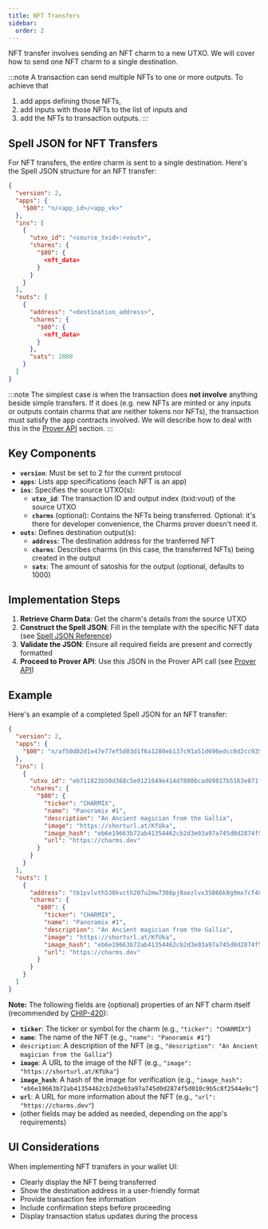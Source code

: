 ```yaml
---
title: NFT Transfers
sidebar:
  order: 2
---
```


NFT transfer involves sending an NFT charm to a new UTXO. We will cover how to send one NFT charm to a single destination. 

:::note
A transaction can send multiple NFTs to one or more outputs. To achieve that 
1. add apps defining those NFTs, 
2. add inputs with those NFTs to the list of inputs and 
3. add the NFTs to transaction outputs.
:::

## Spell JSON for NFT Transfers

For NFT transfers, the entire charm is sent to a single destination. Here's the Spell JSON structure for an NFT transfer:

```json
{
  "version": 2,
  "apps": {
    "$00": "n/<app_id>/<app_vk>"
  },
  "ins": [
    {
      "utxo_id": "<source_txid>:<vout>",
      "charms": {
        "$00": {
          <nft_data>
        }
      }
    }
  ],
  "outs": [
    {
      "address": "<destination_address>",
      "charms": {
        "$00": {
          <nft_data>
        }
      },
      "sats": 1000
    }
  ]
}
```

:::note
The simplest case is when the transaction does **not involve** anything beside simple transfers. If it does (e.g. new NFTs are minted or any inputs or outputs contain charms that are neither tokens nor NFTs), the transaction must satisfy the app contracts involved. We will describe how to deal with this in the [Prover API](/guides/wallet-integration/transactions/prover-api) section.
:::

## Key Components

- **`version`**: Must be set to 2 for the current protocol
- **`apps`**: Lists app specifications (each NFT is an app)
- **`ins`**: Specifies the source UTXO(s): 
  - **`utxo_id`**: The transaction ID and output index (txid:vout) of the source UTXO
  - **`charms`** (optional): Contains the NFTs being transferred. Optional: it's there for developer convenience, the Charms prover doesn't need it.
- **`outs`**: Defines destination output(s):
  - **`address`**: The destination address for the tranferred NFT
  - **`charms`**: Describes charms (in this case, the transferred NFTs) being created in the output
  - **`sats`**: The amount of satoshis for the output (optional, defaults to 1000)

## Implementation Steps

1. **Retrieve Charm Data**: Get the charm's details from the source UTXO
2. **Construct the Spell JSON**: Fill in the template with the specific NFT data (see [Spell JSON Reference](/references/spell-json))
3. **Validate the JSON**: Ensure all required fields are present and correctly formatted
4. **Proceed to Prover API**: Use this JSON in the Prover API call (see [Prover API](/guides/wallet-integration/transactions/prover-api))

## Example

Here's an example of a completed Spell JSON for an NFT transfer:

```json
{
  "version": 2,
  "apps": {
    "$00": "n/af50d82d1e47e77ef5d03d1f6a1280eb137c91a51d696edcc0d2cc9351659508/a0029d4e7f8ba7361cde6004561c6209d968bd3686c456504cd0005e19ac1a2f"
  },
  "ins": [
    {
      "utxo_id": "eb711823b50d368c5e0121649e414d78086cad69817b5163e871f7039ac0a4a3:0",
      "charms": {
        "$00": {
          "ticker": "CHARMIX",
          "name": "Panoramix #1",
          "description": "An Ancient magician from the Gallia",
          "image": "https://shorturl.at/KfUka",
          "image_hash": "eb6e19663b72ab41354462cb2d3e03a97a745d0d2874f5d010c9b5c8f2544e9c",
          "url": "https://charms.dev"
        }
      }
    }
  ],
  "outs": [
    {
      "address": "tb1pvlvth530kvcth207u2mw7366pj8aezlvx35866k0g9mx7cf48r9q6yjsqr",
      "charms": {
        "$00": {
          "ticker": "CHARMIX",
          "name": "Panoramix #1",
          "description": "An Ancient magician from the Gallia",
          "image": "https://shorturl.at/KfUka",
          "image_hash": "eb6e19663b72ab41354462cb2d3e03a97a745d0d2874f5d010c9b5c8f2544e9c",
          "url": "https://charms.dev"
        }
      }
    }
  ]
}
```

**Note:** The following fields are (optional) properties of an NFT charm itself (recommended by [CHIP-420](https://github.com/CharmsDev/charms/blob/main/CHIPs/CHIP-0420)):
- **`ticker`**: The ticker or symbol for the charm (e.g., `"ticker": "CHARMIX"`)
- **`name`**: The name of the NFT (e.g., `"name": "Panoramix #1"`)
- `description`: A description of the NFT (e.g., `"description": "An Ancient magician from the Gallia"`)
- **`image`**: A URL to the image of the NFT (e.g., `"image": "https://shorturl.at/KfUka"`)
- **`image_hash`**: A hash of the image for verification (e.g., `"image_hash": "eb6e19663b72ab41354462cb2d3e03a97a745d0d2874f5d010c9b5c8f2544e9c"`)
- **`url`**: A URL for more information about the NFT (e.g., `"url": "https://charms.dev"`)
- (other fields may be added as needed, depending on the app's requirements)

## UI Considerations

When implementing NFT transfers in your wallet UI:

- Clearly display the NFT being transferred
- Show the destination address in a user-friendly format
- Provide transaction fee information
- Include confirmation steps before proceeding
- Display transaction status updates during the process
